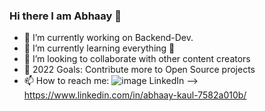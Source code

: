 ### Hi there I am Abhaay 👋 



- 🔭 I’m currently working on Backend-Dev.
- 🌱 I’m currently learning everything 🤣
- 👯 I’m looking to collaborate with other content creators
- 🥅 2022 Goals: Contribute more to Open Source projects
- 📫 How to reach me: ![image](https://user-images.githubusercontent.com/61628128/148690473-1546ca1b-d723-4145-8f49-6401ea4854af.png)
 LinkedIn --> https://www.linkedin.com/in/abhaay-kaul-7582a010b/
